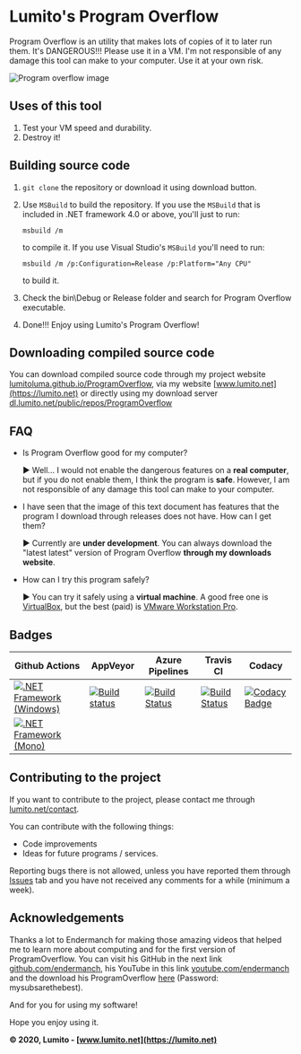 # Lumito's Program Overflow
Program Overflow is an utility that makes lots of copies of it to later run them. It's DANGEROUS!!! Please use it in a VM.
I'm not responsible of any damage this tool can make to your computer. Use it at your own risk.

![Program overflow image](https://images.lumito.net/GitHub/ProgramOverflow/2.1/ProgramOverflow2.1.png)

## Uses of this tool
1.  Test your VM speed and durability.
2.  Destroy it!

## Building source code
1.  `git clone` the repository or download it using download button.
2.  Use `MSBuild` to build the repository. If you use the `MSBuild` that is included in .NET framework 4.0 or above, you'll just to run:

    ```
    msbuild /m
    ```
    to compile it. If you use Visual Studio's `MSBuild` you'll need to run:
 
    ```
    msbuild /m /p:Configuration=Release /p:Platform="Any CPU"
    ```
    to build it.
3.  Check the bin\Debug or Release folder and search for Program Overflow executable.
4.  Done!!! Enjoy using Lumito's Program Overflow!

## Downloading compiled source code
You can download compiled source code through my project website [lumitoluma.github.io/ProgramOverflow](https://lumitoluma.github.io/ProgramOverflow), via my website [www.lumito.net](https://lumito.net) or directly using my download server [dl.lumito.net/public/repos/ProgramOverflow](https://dl.lumito.net/public/repos/ProgramOverflow)

## FAQ

-   Is Program Overflow good for my computer?

    ► Well... I would not enable the dangerous features on a **real computer**, but if you do not enable them, I think the program is **safe**. However, I am not responsible of any damage this tool can make to your computer.

-   I have seen that the image of this text document has features that the program I download through releases does not have. How can I get them?

    ► Currently are **under development**. You can always download the "latest latest" version of Program Overflow **through my downloads website**.

-   How can I try this program safely?

    ► You can try it safely using a **virtual machine**. A good free one is [VirtualBox](https://www.virtualbox.org), but the best (paid) is [VMware Workstation Pro](https://www.vmware.com/products/workstation-pro.html).

## Badges

| Github Actions | AppVeyor | Azure Pipelines | Travis CI | Codacy |
|-|-|-|-|-|
| [![.NET Framework (Windows)](https://github.com/LumitoLuma/ProgramOverflow/workflows/.NET%20Framework%20(Windows)/badge.svg)](https://github.com/LumitoLuma/ProgramOverflow/actions?query=workflow%3A%22.NET+Framework+%28Windows%29%22) | [![Build status](https://ci.appveyor.com/api/projects/status/m84gruif65n8fbbp?svg=true)](https://ci.appveyor.com/project/LumitoLuma/ProgramOverflow) | [![Build Status](https://dev.azure.com/LumitoLuma/GitHub/_apis/build/status/LumitoLuma.ProgramOverflow?branchName=master)](https://dev.azure.com/LumitoLuma/GitHub/_build/latest?definitionId=5&branchName=master) | [![Build Status](https://travis-ci.com/LumitoLuma/ProgramOverflow.svg?branch=master)](https://travis-ci.com/LumitoLuma/ProgramOverflow) | [![Codacy Badge](https://app.codacy.com/project/badge/Grade/9d99250539b2443ba6009accda588d9a)](https://www.codacy.com/manual/LumitoLuma/ProgramOverflow?utm_source=github.com&amp;utm_medium=referral&amp;utm_content=LumitoLuma/ProgramOverflow&amp;utm_campaign=Badge_Grade) |
| [![.NET Framework (Mono)](https://github.com/LumitoLuma/ProgramOverflow/workflows/.NET%20Framework%20(Mono)/badge.svg)](https://github.com/LumitoLuma/ProgramOverflow/actions?query=workflow%3A%22.NET+Framework+%28Mono%29%22) |  |  |  |

## Contributing to the project
If you want to contribute to the project, please contact me through [lumito.net/contact](https://lumito.net/contact).

You can contribute with the following things:

-   Code improvements
-   Ideas for future programs / services.

Reporting bugs there is not allowed, unless you have reported them through [Issues](https://github.com/LumitoLuma/ProgramOverflow/issues) tab and you have not received any comments for a while (minimum a week).

## Acknowledgements
Thanks a lot to Endermanch for making those amazing videos that helped me to learn more about computing and for the first version of ProgramOverflow. You can visit his GitHub in the next link [github.com/endermanch](https://github.com/endermanch), his YouTube in this link [youtube.com/endermanch](https://www.youtube.com/endermanch) and the download his ProgramOverflow [here](https://dl.malwat.ch/software/ProgramOverflow.zip) (Password: mysubsarethebest).

And for you for using my software!

Hope you enjoy using it.

**© 2020, Lumito - [www.lumito.net](https://lumito.net)**
